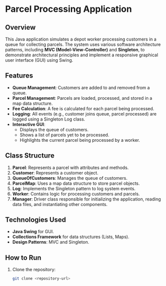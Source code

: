 # Parcel Processing Application

## Overview
This Java application simulates a depot worker processing customers in a queue for collecting parcels. The system uses various software architecture patterns, including **MVC (Model-View-Controller)** and **Singleton**, to demonstrate architectural principles and implement a responsive graphical user interface (GUI) using Swing.

## Features
- **Queue Management**: Customers are added to and removed from a queue.
- **Parcel Management**: Parcels are loaded, processed, and stored in a map data structure.
- **Fee Calculation**: A fee is calculated for each parcel being processed.
- **Logging**: All events (e.g., customer joins queue, parcel processed) are logged using a Singleton Log class.
- **Interactive GUI**:
  - Displays the queue of customers.
  - Shows a list of parcels yet to be processed.
  - Highlights the current parcel being processed by a worker.

## Class Structure
1. **Parcel**: Represents a parcel with attributes and methods.
2. **Customer**: Represents a customer object.
3. **QueueOfCustomers**: Manages the queue of customers.
4. **ParcelMap**: Uses a map data structure to store parcel objects.
5. **Log**: Implements the Singleton pattern to log system events.
6. **Worker**: Contains logic for processing customers and parcels.
7. **Manager**: Driver class responsible for initializing the application, reading data files, and instantiating other components.

## Technologies Used
- **Java Swing** for GUI.
- **Collections Framework** for data structures (Lists, Maps).
- **Design Patterns**: MVC and Singleton.

## How to Run
1. Clone the repository:
   ```bash
   git clone <repository-url>
